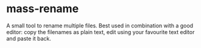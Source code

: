 mass-rename
============
A small tool to rename multiple files.
Best used in combination with a good editor:
copy the filenames as plain text, edit using your favourite text editor and paste it back.
